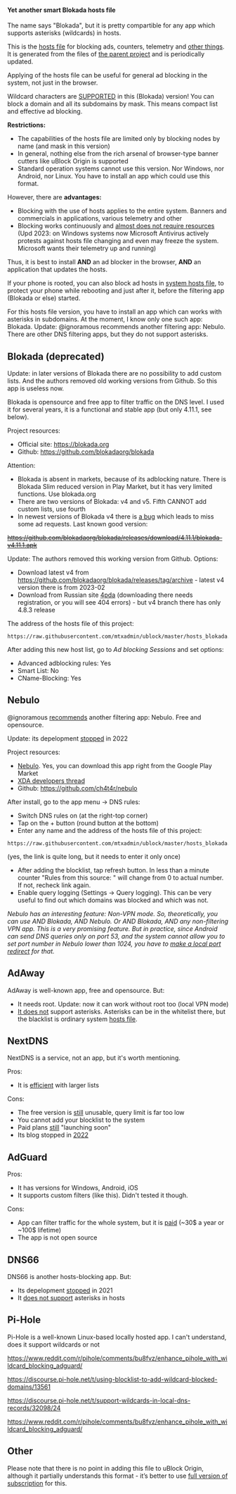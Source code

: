 ﻿<!-- [Нажмите сюда для русской версии](hosts_file_blokada_ru.md) -->

#### Yet another smart Blokada hosts file

The name says "Blokada", but it is pretty compartible for any app which supports asterisks (wildcards) in hosts.

This is the [hosts file](https://en.wikipedia.org/wiki/Hosts_(file)) for blocking ads, counters, telemetry and [other things](policy_en.md). It is generated from the files of [the parent project](../README_en.md) and is periodically updated.

Applying of the hosts file can be useful for general ad blocking in the system, not just in the browser.

Wildcard characters are [SUPPORTED](https://community.blokada.org/t/wildcard-support-in-blokada/11659) in this (Blokada) version! You can block a domain and all its subdomains by mask. This means compact list and effective ad blocking.

**Restrictions:**
- The capabilities of the hosts file are limited only by blocking nodes by name (and mask in this version)
- In general, nothing else from the rich arsenal of browser-type banner cutters like uBlock Origin is supported
- Standard operation systems cannot use this version. Nor Windows, nor Android, nor Linux. You have to install an app which could use this format.

However, there are **advantages:**
- Blocking with the use of hosts applies to the entire system. Banners and commercials in applications, various telemetry and other
- Blocking works continuously and [almost does not require resources](hosts_file_performance_en.md) (Upd 2023: on Windows systems now Microsoft Antivirus actively protests against hosts file changing and even may freeze the system. Microsoft wants their telemetry up and running)

Thus, it is best to install **AND** an ad blocker in the browser, **AND** an application that updates the hosts.

If your phone is rooted, you can also block ad hosts in [system hosts file](hosts_file_en.md), to protect your phone while rebooting and just after it, before the filtering app (Blokada or else) started.

For this hosts file version, you have to install an app which can works with asterisks in subdomains. At the moment, I know only one such app: Blokada. Update: @ignoramous recommends another filtering app: Nebulo. There are other DNS filtering apps, but they do not support asterisks.

## Blokada (deprecated)

Update: in later versions of Blokada there are no possibility to add custom lists. And the authors removed old working versions from Github. So this app is useless now.

Blokada is opensource and free app to filter traffic on the DNS level. I used it for several years, it is a functional and stable app (but only 4.11.1, see below).

Project resources:
- Official site: https://blokada.org
- Github: https://github.com/blokadaorg/blokada

Attention:
- Blokada is absent in markets, because of its adblocking nature. There is Blokada Slim reduced version in Play Market, but it has very limited functions. Use blokada.org
- There are two versions of Blokada: v4 and v5. Fifth CANNOT add custom lists, use fourth
- In newest versions of Blokada v4 there is [a bug](https://github.com/blokadaorg/blokada/issues/900) which leads to miss some ad requests. Last known good version:

<strike>https://github.com/blokadaorg/blokada/releases/download/4.11.1/blokada-v4.11.1.apk</strike>

Update: The authors removed this working version from Github. Options:
- Download latest v4 from https://github.com/blokadaorg/blokada/releases/tag/archive - latest v4 version there is from 2023-02
- Download from Russian site [4pda](https://4pda.to/forum/index.php?showtopic=828196) (downloading there needs registration, or you will see 404 errors) - but v4 branch there has only 4.8.3 release


The address of the hosts file of this project:
```
https://raw.githubusercontent.com/mtxadmin/ublock/master/hosts_blokada.txt
```

After adding this new host list, go to *Ad blocking Sessions* and set options:
- Advanced adblocking rules: Yes
- Smart List: No
- CName-Blocking: Yes

## Nebulo

@ignoramous [recommends](https://github.com/mtxadmin/ublock/issues/54#issuecomment-1381255510) another filtering app: Nebulo. Free and opensource.

Update: its depelopment [stopped](https://github.com/ch4t4r/nebulo) in 2022

Project resources:
- [Nebulo](https://play.google.com/store/apps/details?id=com.frostnerd.smokescreen). Yes, you can download this app right from the Google Play Market
- [XDA developers thread](https://forum.xda-developers.com/t/app-5-0-nebulo-dns-changer-for-doh-dot-against-censorship-open-source-no-root.4156645/)
- Github: https://github.com/ch4t4r/nebulo

After install, go to the app menu -> DNS rules:
- Switch DNS rules on (at the right-top corner)
- Tap on the + button (round button at the bottom)
- Enter any name and the address of the hosts file of this project:
```
https://raw.githubusercontent.com/mtxadmin/ublock/master/hosts_blokada.txt
```
(yes, the link is quite long, but it needs to enter it only once)
- After adding the blocklist, tap refresh button. In less than a minute counter "Rules from this source: " will change from 0 to actual number. If not, recheck link again.
- Enable query logging (Settings -> Query logging). This can be very useful to find out which domains was blocked and which was not.

*Nebulo has an interesting feature: Non-VPN mode. So, theoretically, you can use AND Blokada, AND Nebulo. Or AND Blokada, AND any non-filtering VPN app. This is a very promising feature. But in practice, since Android can send DNS queries only on port 53, and the system cannot allow you to set port number in Nebulo lower than 1024, you have to [make a local port redirect](https://github.com/Ch4t4r/Nebulo/blob/master/docs/NONVPNMODE.md) for that.*

## AdAway

AdAway is well-known app, free and opensource. But:
- It needs root. Update: now it can work without root too (local VPN mode)
- [It does not](https://github.com/AdAway/AdAway/issues/678) support asterisks. Asterisks can be in the whitelist there, but the blacklist is ordinary system [hosts file](https://en.wikipedia.org/wiki/Hosts_(file)).

## NextDNS

NextDNS is a service, not an app, but it's worth mentioning.

Pros:
- It is [efficient](https://github.com/serverless-dns/blocklists/pull/81#issuecomment-1381256209) with larger lists

Cons:
- The free version is [still](https://github.com/mtxadmin/ublock/issues/54#issuecomment-1381079479) unusable, query limit is far too low
- You cannot add your blocklist to the system
- Paid plans [still](https://github.com/serverless-dns/blocklists/pull/81#issuecomment-1383155144) "launching soon"
- Its blog stopped in [2022](https://blog.rethinkdns.com/)

## AdGuard

Pros:
- It has versions for Windows, Android, iOS
- It supports custom filters (like this). Didn't tested it though.

Cons:
- App can filter traffic for the whole system, but it is [paid](https://adguard.com/en/adguard-android/overview.html) (~30$ a year or ~100$ lifetime)
- The app is not open source

## DNS66

DNS66 is another hosts-blocking app. But:
- Its depelopment [stopped](https://github.com/julian-klode/dns66) in 2021
- It [does not support](https://github.com/julian-klode/dns66/issues/423) asterisks in hosts

## Pi-Hole

Pi-Hole is a well-known Linux-based locally hosted app. I can't understand, does it support wildcards or not

https://www.reddit.com/r/pihole/comments/bu8fvz/enhance_pihole_with_wildcard_blocking_adguard/

https://discourse.pi-hole.net/t/using-blocklist-to-add-wildcard-blocked-domains/13561

https://discourse.pi-hole.net/t/support-wildcards-in-local-dns-records/32098/24

https://www.reddit.com/r/pihole/comments/bu8fvz/enhance_pihole_with_wildcard_blocking_adguard/

## Other

Please note that there is no point in adding this file to uBlock Origin, although it partially understands this format - it’s better to use [full version of subscription](../README.md) for this.
